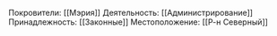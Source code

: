 Покровители:
[[Мэрия]]
Деятельность:
[[Администрирование]]
Принадлежность:
[[Законные]]
Местоположение:
[[Р-н Северный]]
